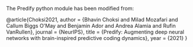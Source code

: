 The Predify python module has been modified from: 

@article{Choksi2021,
   author = {Bhavin Choksi and Milad Mozafari and Callum Biggs O'May and Benjamin Ador and Andrea Alamia and Rufin VanRullen},
   journal = {NeurIPS},
   title = {Predify: Augmenting deep neural networks with brain-inspired predictive coding dynamics},
   year = {2021}
}
